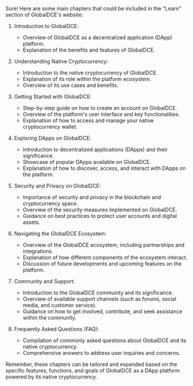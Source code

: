 Sure! Here are some main chapters that could be included in the "Learn" section of GlobalDCE's website:

1. Introduction to GlobalDCE:
   - Overview of GlobalDCE as a decentralized application (DApp) platform.
   - Explanation of the benefits and features of GlobalDCE.

2. Understanding Native Cryptocurrency:
   - Introduction to the native cryptocurrency of GlobalDCE.
   - Explanation of its role within the platform ecosystem.
   - Overview of its use cases and benefits.

3. Getting Started with GlobalDCE:
   - Step-by-step guide on how to create an account on GlobalDCE.
   - Overview of the platform's user interface and key functionalities.
   - Explanation of how to access and manage your native cryptocurrency wallet.

4. Exploring DApps on GlobalDCE:
   - Introduction to decentralized applications (DApps) and their significance.
   - Showcase of popular DApps available on GlobalDCE.
   - Explanation of how to discover, access, and interact with DApps on the platform.

5. Security and Privacy on GlobalDCE:
   - Importance of security and privacy in the blockchain and cryptocurrency space.
   - Overview of the security measures implemented on GlobalDCE.
   - Guidance on best practices to protect user accounts and digital assets.

6. Navigating the GlobalDCE Ecosystem:
   - Overview of the GlobalDCE ecosystem, including partnerships and integrations.
   - Explanation of how different components of the ecosystem interact.
   - Discussion of future developments and upcoming features on the platform.

7. Community and Support:
   - Introduction to the GlobalDCE community and its significance.
   - Overview of available support channels (such as forums, social media, and customer service).
   - Guidance on how to get involved, contribute, and seek assistance within the community.

8. Frequently Asked Questions (FAQ):
   - Compilation of commonly asked questions about GlobalDCE and its native cryptocurrency.
   - Comprehensive answers to address user inquiries and concerns.

Remember, these chapters can be tailored and expanded based on the specific features, functions, and goals of GlobalDCE as a DApp platform powered by its native cryptocurrency.
